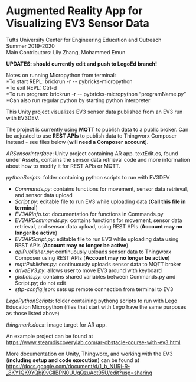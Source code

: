 # Augmented Reality App for Visualizing EV3 Sensor Data
Tufts University Center for Engineering Education and Outreach  
Summer 2019-2020  
Main Contributors: Lily Zhang, Mohammed Emun  

**UPDATES: should currently edit and push to LegoEd branch!**

Notes on running Micropython from terminal:  
 *To start REPL: brickrun -r --  pybricks-micropython    
 *To exit REPL: Ctrl-d  
 *To run program: brickrun -r --  pybricks-micropython “programName.py”  
 *Can also run regular python by starting python interpreter


This Unity project visualizes EV3 sensor data published from an EV3 run with EV3DEV.

The project is currently using **MQTT** to publish data to a public broker. Can be adjusted to use **REST APIs** to publish data to Thingworx Composer instead - see files below (**will need a Composer account**).

*ARSensorInterface*: Unity project containing AR app. textEdit.cs, found under Assets, contains the sensor data retrieval code and more information about how to modify it for REST APIs or MQTT.

*pythonScripts*: folder containing python scripts to run with EV3DEV
  * *Commands.py*: contains functions for movement, sensor data retrieval, and sensor data upload  
  * *Script.py*: editable file to run EV3 while uploading data (**Call this file in terminal**) 
  * *EV3ARInfo.txt*: documentation for functions in Commands.py
  * *EV3ARCommands.py*: contains functions for movement, sensor data retrieval, and sensor data upload, using REST APIs (**Account may no longer be active**)
  * *EV3ARScript.py*: editable file to run EV3 while uploading data using REST APIs (**Account may no longer be active**)
  * *apiPublisher.py*: continuously uploads sensor data to Thingworx Composer using REST APIs (**Account may no longer be active**)
  * *mqttPublisher.py*: continuously uploads sensor data to MQTT broker 
  * *driveEV3.py*: allows user to move EV3 around with keyboard
  * *globals.py*: contains shared variables between Commands.py and Script.py; do not edit 
  * *sftp-config.json*: sets up remote connection from terminal to EV3

*LegoPythonScripts*: folder containing pythong scripts to run with Lego Education Micropython (files that start with *Lego* have the same purposes as those listed above)

*thingmark.docx*: image target for AR app.

An example project can be found at https://www.steamdiscoverylab.com/ar-obstacle-course-with-ev3.html  

More documentation on Unity, Thingworx, and working with the EV3 (**including setup and code execution**) can be found at https://docs.google.com/document/d/1_b_NURj-R-_8KY1QK9YQbj9vGlIBPN0UUgQzuAot95U/edit?usp=sharing
